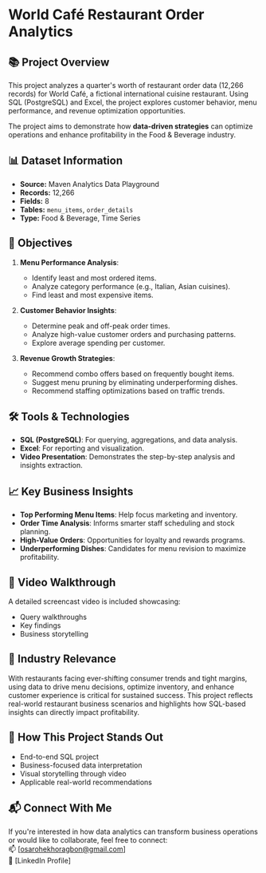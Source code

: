 # World Café Restaurant Order Analytics

## 📚 Project Overview
This project analyzes a quarter's worth of restaurant order data (12,266 records) for World Café, a fictional international cuisine restaurant. Using SQL (PostgreSQL) and Excel, the project explores customer behavior, menu performance, and revenue optimization opportunities.

The project aims to demonstrate how **data-driven strategies** can optimize operations and enhance profitability in the Food & Beverage industry.

## 📊 Dataset Information
- **Source:** Maven Analytics Data Playground
- **Records:** 12,266
- **Fields:** 8
- **Tables:** `menu_items`, `order_details`
- **Type:** Food & Beverage, Time Series

## 🎯 Objectives
1. **Menu Performance Analysis**:
   - Identify least and most ordered items.
   - Analyze category performance (e.g., Italian, Asian cuisines).
   - Find least and most expensive items.

2. **Customer Behavior Insights**:
   - Determine peak and off-peak order times.
   - Analyze high-value customer orders and purchasing patterns.
   - Explore average spending per customer.

3. **Revenue Growth Strategies**:
   - Recommend combo offers based on frequently bought items.
   - Suggest menu pruning by eliminating underperforming dishes.
   - Recommend staffing optimizations based on traffic trends.

## 🛠️ Tools & Technologies
- **SQL (PostgreSQL)**: For querying, aggregations, and data analysis.
- **Excel**: For reporting and visualization.
- **Video Presentation**: Demonstrates the step-by-step analysis and insights extraction.

## 📈 Key Business Insights
- **Top Performing Menu Items**: Help focus marketing and inventory.
- **Order Time Analysis**: Informs smarter staff scheduling and stock planning.
- **High-Value Orders**: Opportunities for loyalty and rewards programs.
- **Underperforming Dishes**: Candidates for menu revision to maximize profitability.

## 🎥 Video Walkthrough
A detailed screencast video is included showcasing:
- Query walkthroughs
- Key findings
- Business storytelling

## 📝 Industry Relevance
With restaurants facing ever-shifting consumer trends and tight margins, using data to drive menu decisions, optimize inventory, and enhance customer experience is critical for sustained success. This project reflects real-world restaurant business scenarios and highlights how SQL-based insights can directly impact profitability.

## 🚀 How This Project Stands Out
- End-to-end SQL project
- Business-focused data interpretation
- Visual storytelling through video
- Applicable real-world recommendations

## 📬 Connect With Me
If you're interested in how data analytics can transform business operations or would like to collaborate, feel free to connect:  
📫 [osarohekhoragbon@gmail.com]  
🔗 [LinkedIn Profile]
